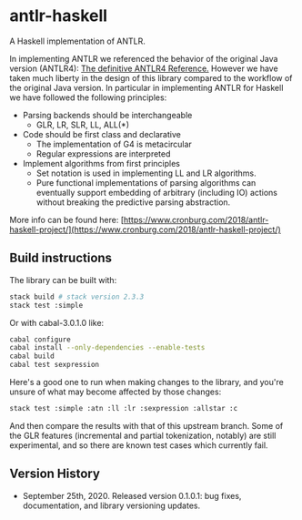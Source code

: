 # antlr-haskell
A Haskell implementation of ANTLR.

In implementing ANTLR we referenced the behavior of the original Java version
(ANTLR4):
[The definitive ANTLR4 Reference.](https://pragprog.com/book/tpantlr2/the-definitive-antlr-4-reference)
However we have taken much liberty in the design of this library compared to the
workflow of the original Java version. In particular in implementing ANTLR for
Haskell we have followed the following principles:

- Parsing backends should be interchangeable
  - GLR, LR, SLR, LL, ALL(\*)
- Code should be first class and declarative
  - The implementation of G4 is metacircular
  - Regular expressions are interpreted
- Implement algorithms from first principles
  - Set notation is used in implementing LL and LR algorithms.
  - Pure functional implementations of parsing algorithms can eventually support
    embedding of arbitrary (including IO) actions without breaking the predictive
    parsing abstraction.

More info can be found here:
[https://www.cronburg.com/2018/antlr-haskell-project/](https://www.cronburg.com/2018/antlr-haskell-project/)

## Build instructions

The library can be built with:

```bash
stack build # stack version 2.3.3
stack test :simple
```

Or with cabal-3.0.1.0 like:

```bash
cabal configure
cabal install --only-dependencies --enable-tests
cabal build
cabal test sexpression
```

Here's a good one to run when making changes to the library, and you're unsure
of what may become affected by those changes:

```bash
stack test :simple :atn :ll :lr :sexpression :allstar :c
```

And then compare the results with that of this upstream branch. Some of the
GLR features (incremental and partial tokenization, notably) are still experimental,
and so there are known test cases which currently fail.

## Version History

- September 25th, 2020. Released version 0.1.0.1: bug fixes, documentation, and
  library versioning updates.

